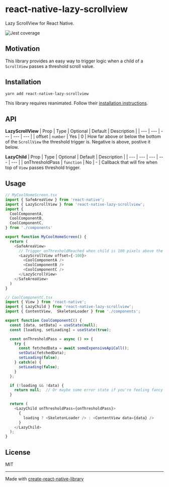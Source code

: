 # react-native-lazy-scrollview

Lazy ScrollView for React Native.

![Jest coverage](./badges/coverage-jest%20coverage.svg)

## Motivation
This library provides an easy way to trigger logic when a child of a `ScrollView` passes a threshold scroll value.

## Installation
```sh
yarn add react-native-lazy-scrollview
```
This library requires reanimated.  Follow their [installation instructions](https://docs.swmansion.com/react-native-reanimated/docs/fundamentals/installation).

## API
**LazyScrollView**
| Prop | Type | Optional | Default | Description |
| --- | --- | --- | --- | --- |
| offset | `number` | Yes | 0 | How far above or below the bottom of the `ScrollView` the threshold trigger is.  Negative is above, postive it below.

**LazyChild**
| Prop | Type | Optional | Default | Description |
| --- | --- | --- | --- | --- |
| onThresholdPass | `function` | No | - | Callback that will fire when top of `View` passes threshold trigger.


## Usage

```js
// MyCoolHomeScreen.tsx
import { SafeAreaView } from 'react-native';
import { LazyScrollView } from 'react-native-lazy-scrollview';
import {
  CoolComponentA,
  CoolComponentB,
  CoolComponentC,
} from './components'

export function MyCoolHomeScreen() {
  return (
    <SafeAreaView>
      // Trigger onThresholdReached when child is 100 pixels above the bottom
      <LazyScrollView offset={-100}>
        <CoolComponentA />
        <CoolComponentB />
        <CoolComponentC />
      </LazyScrollView>
    </SafeAreaView>
  )
}

// CoolComponentC.tsx
import { View } from 'react-native';
import { LazyChild } from 'react-native-lazy-scrollview';
import { ContentView,  SkeletonLoader } from './components';

export function CoolComponentC() {
  const [data, setData] = useState(null);
  const [loading, setLoading] = useState(true);

  const onThresholdPass = async () => {
    try {
      const fetchedData = await someExpensiveApiCall();
      setData(fetchedData);
      setLoading(false);
    } catch(e) {
      setLoading(false);
    }
  };

  if (!loading && !data) {
    return null;  // Or maybe some error state if you're feeling fancy
  }

  return (
    <LazyChild onThresholdPass={onThresholdPass}>
      {
        loading ? <SkeletonLoader /> : <ContentView data={data} />
      }
    </LazyChild>
  );
}
```

## License

MIT

---

Made with [create-react-native-library](https://github.com/callstack/react-native-builder-bob)
